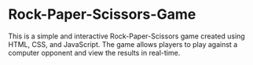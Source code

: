 # Rock-Paper-Scissors-Game
This is a simple and interactive Rock-Paper-Scissors game created using HTML, CSS, and JavaScript. The game allows players to play against a computer opponent and view the results in real-time.
